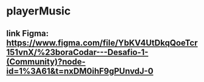 # playerMusic

## link Figma: https://www.figma.com/file/YbKV4UtDkqQoeTcr151vnX/%23boraCodar---Desafio-1-(Community)?node-id=1%3A61&t=nxDM0ihF9gPUnvdJ-0


